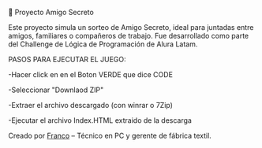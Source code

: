 🎁 Proyecto Amigo Secreto

Este proyecto simula un sorteo de Amigo Secreto, ideal para juntadas entre amigos, familiares o compañeros de trabajo. Fue desarrollado como parte del Challenge de Lógica de Programación de Alura Latam.

PASOS PARA EJECUTAR EL JUEGO:

-Hacer click en en el Boton VERDE que dice CODE

-Seleccionar "Downlaod ZIP"

-Extraer el archivo descargado (con winrar o 7Zip)

-Ejecutar el archivo Index.HTML extraido de la descarga



Creado por [Franco](https://www.linkedin.com/in/franco-gimenez-335819268) – Técnico en PC y gerente de fábrica textil.
